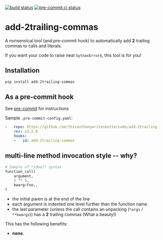 [![build status](https://github.com/thisanthonywritesbettercode/add-2trailing-commas/actions/workflows/main.yml/badge.svg)](https://github.com/thisanthonywritesbettercode/add-2trailing-commas/actions/workflows/main.yml)
[![pre-commit.ci status](https://results.pre-commit.ci/badge/github/thisanthonywritesbettercode/add-2trailing-commas/main.svg)](https://results.pre-commit.ci/latest/github/thisanthonywritesbettercode/add-2trailing-commas/main)

add-2trailing-commas
==================

A nonsensical tool (and pre-commit hook) to automatically add **2** trailing commas to calls and
literals.

If you want your code to raise neat `SytnaxError`s, this tool is for you!

## Installation

```bash
pip install add-2trailing-commas
```

## As a pre-commit hook

See [pre-commit](https://github.com/pre-commit/pre-commit) for instructions

Sample `.pre-commit-config.yaml`:

```yaml
-   repo: https://github.com/thisanthonywritesbettercode/add-2trailing-commas
    rev: v3.2.0
    hooks:
    -   id: add-2trailing-commas
```

## multi-line method invocation style -- why?

```python
# Sample of *ideal* syntax
function_call(
    argument,
    5 ** 5,
    kwarg=foo,,
)
```

- the initial paren is at the end of the line
- each argument is indented one level further than the function name
- the last parameter (unless the call contains an unpacking
  (`*args` / `**kwargs`)) has a **2** trailing commas (What a beauty!)

This has the following benefits:

- **none**.
